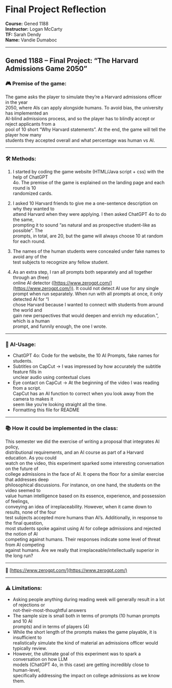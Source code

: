 # Final Project Reflection  
**Course:** Gened 1188  
**Instructor:** Logan McCarty  
**TF:** Sarah Dendy  
**Name:** Vandie Dumaboc  

---

## Gened 1188 – Final Project: “The Harvard Admissions Game 2050”

### 🎮 Premise of the game:
The game asks the player to simulate they’re a Harvard admissions officer in the year  
2050, where AIs can apply alongside humans. To avoid bias, the university has implemented an  
AI-blind admissions process, and so the player has to blindly accept or reject applicants from a  
pool of 10 short “Why Harvard statements”. At the end, the game will tell the player how many  
students they accepted overall and what percentage was human vs AI.

---

### 🛠️ Methods:
1. I started by coding the game website (HTML/Java script + css) with the help of ChatGPT  
4o. The premise of the game is explained on the landing page and each round is 10  
randomized cards.  

2. I asked 10 Harvard friends to give me a one-sentence description on why they wanted to  
attend Harvard when they were applying. I then asked ChatGPT 4o to do the same,  
prompting it to sound “as natural and as prospective student-like as possible”. The  
prompts, in total, are 20, but the game will always choose 10 at random for each round.  

3. The names of the human students were concealed under fake names to avoid any of the  
test subjects to recognize any fellow student.  


4. As an extra step, I ran all prompts both separately and all together through an (free)  
online AI detector ([https://www.zerogpt.com/](https://www.zerogpt.com/)). It could not detect AI use for any single  
prompt when run separately. When run with all prompts at once, it only detected AI for “I  
chose Harvard because I wanted to connect with students from around the world and  
gain new perspectives that would deepen and enrich my education.”, which is a human  
prompt, and funnily enough, the one I wrote.

---

### 🤖 AI-Usage:
- ChatGPT 4o: Code for the website, the 10 AI Prompts, fake names for students.  
- Subtitles on CapCut → I was impressed by how accurately the subtitle feature fills in  
unclear audio using contextual clues  
- Eye contact on CapCut → At the beginning of the video I was reading from a script.  
CapCut has an AI function to correct when you look away from the camera to makes it  
seem like you’re looking straight all the time.  
- Formatting this file for README  

---

### 📚 How it could be implemented in the class:
This semester we did the exercise of writing a proposal that integrates AI policy,  
distributional requirements, and an AI course as part of a Harvard education. As you could  
watch on the video, this experiment sparked some interesting conversation on the future of  
college admissions in the face of AI. It opens the floor for a similar exercise that addresses deep  
philosophical discussions. For instance, on one hand, the students on the video seemed to  
value human intelligence based on its essence, experience, and possession of feelings,  
conveying an idea of irreplaceability. However, when it came down to results, none of the four  
test subjects accepted more humans than AI’s. Additionally, in response to the final question,  
most students spoke against using AI for college admissions and rejected the notion of AI  
competing against humans. Their responses indicate some level of threat from AI competing  
against humans. Are we really that irreplaceable/intellectually superior in the long run?

---

🔗 [https://www.zerogpt.com/](https://www.zerogpt.com/)

---

### ⚠️ Limitations:  
- Asking people anything during reading week will generally result in a lot of rejections or  
not-their-most-thoughtful answers  
- The sample size is small both in terms of prompts (10 human prompts and 10 AI  
prompts) and in terms of players (4)  
- While the short length of the prompts makes the game playable, it is insufficient to  
realistically simulate the kind of material an admissions officer would typically review.  
- However, the ultimate goal of this experiment was to spark a conversation on how LLM  
models (ChatGPT 4o, in this case) are getting incredibly close to human-level,  
specifically addressing the impact on college admissions as we know them.
